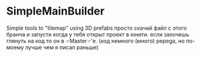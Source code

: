 # SimpleMainBuilder
Simple tools to "tilemap" using 3D prefabs
просто скачай файл с этого бранча и запусти когда у тебя открыт проект в юнити. если захочешь глянуть на код то он в ♂Master♂'е. (код немного (много) pepega, но по-моему лучше чем я писал раньше) 
